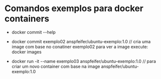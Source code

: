 # Comandos exemplos para docker containers

- docker commit --help

- docker commit exemplo02 anspfeifer/ubuntu-exemplo:1.0
    // cria uma image com base no conatiner exemplo02 para ver a image execute: docker images
    
- docker run -it --name exemplo03 anspfeifer/ubuntu-exemplo:1.0
    // para criar um novo container com base na image anspfeifer/ubuntu-exemplo:1.0